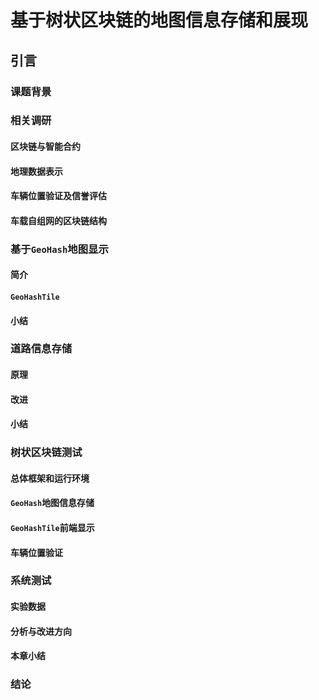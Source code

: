 # 基于树状区块链的地图信息存储和展现

## 引言

### 课题背景

### 相关调研

#### 区块链与智能合约

#### 地理数据表示

#### 车辆位置验证及信誉评估

#### 车载自组网的区块链结构

### 基于`GeoHash`地图显示

#### 简介

#### `GeoHashTile`

#### 小结

### 道路信息存储

#### 原理

#### 改进

#### 小结

### 树状区块链测试

#### 总体框架和运行环境

#### `GeoHash`地图信息存储

#### `GeoHashTile`前端显示

#### 车辆位置验证

### 系统测试

#### 实验数据

#### 分析与改进方向

#### 本章小结

### 结论